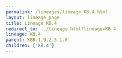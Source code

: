 ```yaml
---
permalink: /lineages/lineage_KB.4.html
layout: lineage_page
title: Lineage KB.4
redirect_to: ../lineage.html?lineage=KB.4
lineage: KB.4
parent: XBB.1.9.2.5.1.8
children: ['KB.4']
---
```


